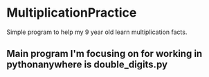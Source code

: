 # MultiplicationPractice
 Simple program to help my 9  year old learn multiplication facts.

## Main program I'm focusing on for working in pythonanywhere is double_digits.py
